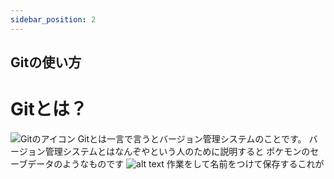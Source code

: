 ```yaml
---
sidebar_position: 2
---
```


## Gitの使い方

# Gitとは？

![Gitのアイコン](./Git-Logo.png)
Gitとは一言で言うとバージョン管理システムのことです。
バージョン管理システムとはなんぞやという人のために説明すると
ポケモンのセーブデータのようなものです
![alt text](image.png)
作業をして名前をつけて保存するこれが